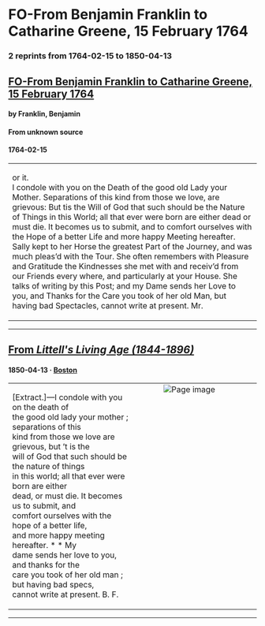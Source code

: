 
# FO-From Benjamin Franklin to Catharine Greene, 15 February 1764

### 2 reprints from 1764-02-15 to 1850-04-13

## [FO-From Benjamin Franklin to Catharine Greene, 15 February 1764](https://founders.archives.gov/documents/Franklin/01-11-02-0016)

#### by Franklin, Benjamin

#### From unknown source

#### 1764-02-15

<table style="width: 100%;"><tr><td style="width: 50%">

or it.  
I condole with you on the Death of the good old Lady your Mother. Separations of this kind from those we love, are grievous: But tis the Will of God that such should be the Nature of Things in this World; all that ever were born are either dead or must die. It becomes us to submit, and to comfort ourselves with the Hope of a better Life and more happy Meeting hereafter.  
Sally kept to her Horse the greatest Part of the Journey, and was much pleas’d with the Tour. She often remembers with Pleasure and Gratitude the Kindnesses she met with and receiv’d from our Friends every where, and particularly at your House. She talks of writing by this Post; and my Dame sends her Love to you, and Thanks for the Care you took of her old Man, but having bad Spectacles, cannot write at present. Mr.
</td></tr></table>

---

## [From _Littell's Living Age (1844-1896)_](https://archive.org/details/sim_living-age_1850-04-13_25_308/page/n31/mode/1up?view=theater)

#### 1850-04-13 &middot; [Boston](http://dbpedia.org/resource/Boston)

<table style="width: 100%;"><tr><td style="width: 50%">

  
[Extract.]—I condole with you on the death of  
the good old lady your mother ; separations of this  
kind from those we love are grievous, but ’t is the  
will of God that such should be the nature of things  
in this world; all that ever were born are either  
dead, or must die. It becomes us to submit, and  
comfort ourselves with the hope of a better life,  
and more happy meeting hereafter. * * My  
dame sends her love to you, and thanks for the  
care you took of her old man ; but having bad specs,  
cannot write at present. B. F.
</td><td style="width: 50%; max-height: 75%; margin: auto; display: block;">
<img alt="Page image" src="https://iiif.archive.org/iiif/sim_living-age_1850-04-13_25_308&#0036;31/pct:53.085106,40.731707,36.099291,12.951220/600,/0/default.jpg"/>
</td>
</tr></table>

---

